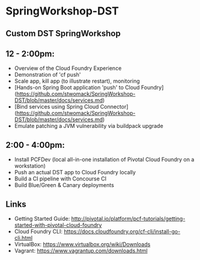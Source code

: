 # SpringWorkshop-DST
## Custom DST SpringWorkshop

## 12 - 2:00pm:
- Overview of the Cloud Foundry Experience
- Demonstration of 'cf push'
- Scale app, kill app (to illustrate restart), monitoring
- [Hands-on Spring Boot application 'push' to Cloud Foundry] (https://github.com/stwomack/SpringWorkshop-DST/blob/master/docs/services.md)
- [Bind services using Spring Cloud Connector] (https://github.com/stwomack/SpringWorkshop-DST/blob/master/docs/services.md)
- Emulate patching a JVM vulnerability via buildpack upgrade

## 2:00 - 4:00pm:
- Install PCFDev (local all-in-one installation of Pivotal Cloud Foundry on a workstation)
- Push an actual DST app to Cloud Foundry locally
- Build a CI pipeline with Concourse CI
- Build Blue/Green & Canary deployments

## Links
- Getting Started Guide: http://pivotal.io/platform/pcf-tutorials/getting-started-with-pivotal-cloud-foundry 
- Cloud Foundry CLI: https://docs.cloudfoundry.org/cf-cli/install-go-cli.html
- VirtualBox: https://www.virtualbox.org/wiki/Downloads
- Vagrant: https://www.vagrantup.com/downloads.html
